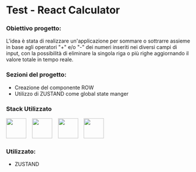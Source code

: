 # Test - React Calculator

### Obiettivo progetto: 
L'idea è stata di realizzare un'applicazione per sommare o sottrarre assieme in base agli operatori "+" e/o "-" dei numeri inseriti nei diversi campi di input, con la possibilità di eliminare la singola riga o più righe aggiornando il valore totale in tempo reale.

### Sezioni del progetto:
 * Creazione del componente ROW
 * Utilizzo di ZUSTAND come global state manger
 

### Stack Utilizzato
<p>
   <img src=https://www.vectorlogo.zone/logos/visualstudio_code/visualstudio_code-icon.svg width="55" height="55"/>&nbsp &nbsp
   <img src="https://www.vectorlogo.zone/logos/tailwindcss/tailwindcss-icon.svg" width="55" height="55"/>&nbsp &nbsp
   <img src="https://www.vectorlogo.zone/logos/reactjs/reactjs-icon.svg" width="55" height="55"/>&nbsp &nbsp
   <img src=https://www.vectorlogo.zone/logos/javascript/javascript-icon.svg width="55" height="55"/>&nbsp &nbsp
</p>

### Utilizzato:
  * ZUSTAND
